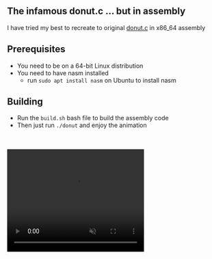 ## The infamous donut.c ... but in assembly

I have tried my best to recreate to original [donut.c](https://gist.github.com/gcr/1075131) in x86_64 assembly


## Prerequisites 
- You need to be on a 64-bit Linux distribution
- You need to have nasm installed
    - run `sudo apt install nasm` on Ubuntu to install nasm


## Building
- Run the `build.sh` bash file to build the assembly code
- Then just run `./donut` and enjoy the animation


<br><br>
<video width="320" height="240" autoplay loop muted>
  <source src="/donut_animation/donut_spin_clean_2.mp4" type="video/mp4" />
  Your browser does not support the video tag.
</video>



